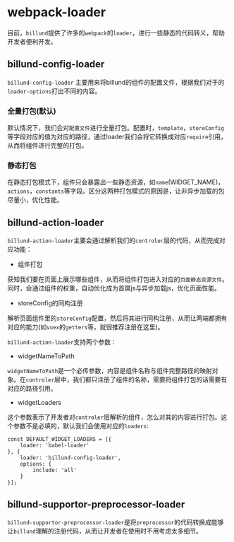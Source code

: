 # webpack-loader

目前，`billund`提供了许多的`webpack`的`loader`，进行一些静态的代码转义，帮助开发者便利开发。

## billund-config-loader

`billund-config-loader` 主要用来将billund的组件的配置文件，根据我们对于的`loader-options`打出不同的内容。

### 全量打包(默认)

默认情况下，我们会对`配置文件`进行全量打包。配置时，`template`，`storeConfig`等字段对应的值为对应的路径，通过loader我们会将它转换成对应`require`引用，从而将组件进行完整的打包。

### 静态打包

在静态打包模式下，组件只会暴露出一些静态资源，如`name`(WIDGET_NAME)，`actions`，`constants`等字段。区分这两种打包模式的原因是，让非异步加载的包尽量小，优化性能。

## billund-action-loader

`billund-action-loader`主要会通过解析我们的`controler`层的代码，从而完成对应功能：


- 组件打包

获知我们要在页面上展示哪些组件，从而将组件打包进入对应的`页面静态资源文件`。同时，会通过组件的权重，自动优化成为首屏js与异步加载js，优化页面性能。

- storeConfig的同构注册

解析页面组件里的`storeConfig`配置，然后将其进行同构注册，从而让两端都拥有对应的能力(如`vuex`的`getters`等，就很推荐注册在这里)。

`billund-action-loader`支持两个参数：

- widgetNameToPath

`widgetNameToPath`是一个必传参数，内容是组件名称与组件完整路径的映射对象。在`controler`层中，我们都只注册了组件的名称，需要将组件打包的话需要有对应的路径引用。

- widgetLoaders

这个参数表示了开发者对`controler`层解析的组件，怎么对其的内容进行打包。这个参数不是必填的，默认我们会使用对应的`loaders`:

```
const DEFAULT_WIDGET_LOADERS = [{
    loader: 'babel-loader'
}, {
    loader: 'billund-config-loader',
    options: {
        include: 'all'
    }
}];
```

## billund-supportor-preprocessor-loader

`billund-supportor-preprocessor-loader`是将`preprocessor`的代码转换成能够让`billund`理解的注册代码，从而让开发者在使用时不用考虑太多细节。

